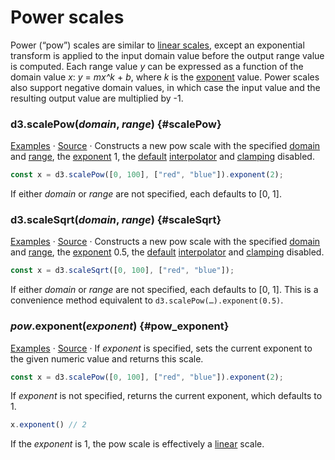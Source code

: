 # Power scales

Power (“pow”) scales are similar to [linear scales](./linear.md), except an exponential transform is applied to the input domain value before the output range value is computed. Each range value *y* can be expressed as a function of the domain value *x*: *y* = *mx^k* + *b*, where *k* is the [exponent](#pow_exponent) value. Power scales also support negative domain values, in which case the input value and the resulting output value are multiplied by -1.

### d3.scalePow(*domain*, *range*) {#scalePow}

[Examples](https://observablehq.com/@d3/continuous-scales) · [Source](https://github.com/d3/d3-scale/blob/main/src/pow.js) · Constructs a new pow scale with the specified [domain](./linear.md#linear_domain) and [range](./linear.md#linear_range), the [exponent](#pow_exponent) 1, the [default](../d3-interpolate/value.md#interpolate) [interpolator](./linear.md#linear_interpolate) and [clamping](./linear.md#linear_clamp) disabled.

```js
const x = d3.scalePow([0, 100], ["red", "blue"]).exponent(2);
```

If either *domain* or *range* are not specified, each defaults to [0, 1].

### d3.scaleSqrt(*domain*, *range*) {#scaleSqrt}

[Examples](https://observablehq.com/@d3/continuous-scales) · [Source](https://github.com/d3/d3-scale/blob/main/src/pow.js) · Constructs a new pow scale with the specified [domain](./linear.md#linear_domain) and [range](./linear.md#linear_range), the [exponent](#pow_exponent) 0.5, the [default](../d3-interpolate/value.md#interpolate) [interpolator](./linear.md#linear_interpolate) and [clamping](./linear.md#linear_clamp) disabled.

```js
const x = d3.scaleSqrt([0, 100], ["red", "blue"]);
```

If either *domain* or *range* are not specified, each defaults to [0, 1]. This is a convenience method equivalent to `d3.scalePow(…).exponent(0.5)`.

### *pow*.exponent(*exponent*) {#pow_exponent}

[Examples](https://observablehq.com/@d3/continuous-scales) · [Source](https://github.com/d3/d3-scale/blob/main/src/pow.js) · If *exponent* is specified, sets the current exponent to the given numeric value and returns this scale.

```js
const x = d3.scalePow([0, 100], ["red", "blue"]).exponent(2);
```

If *exponent* is not specified, returns the current exponent, which defaults to 1.

```js
x.exponent() // 2
```

If the *exponent* is 1, the pow scale is effectively a [linear](./linear.md) scale.
